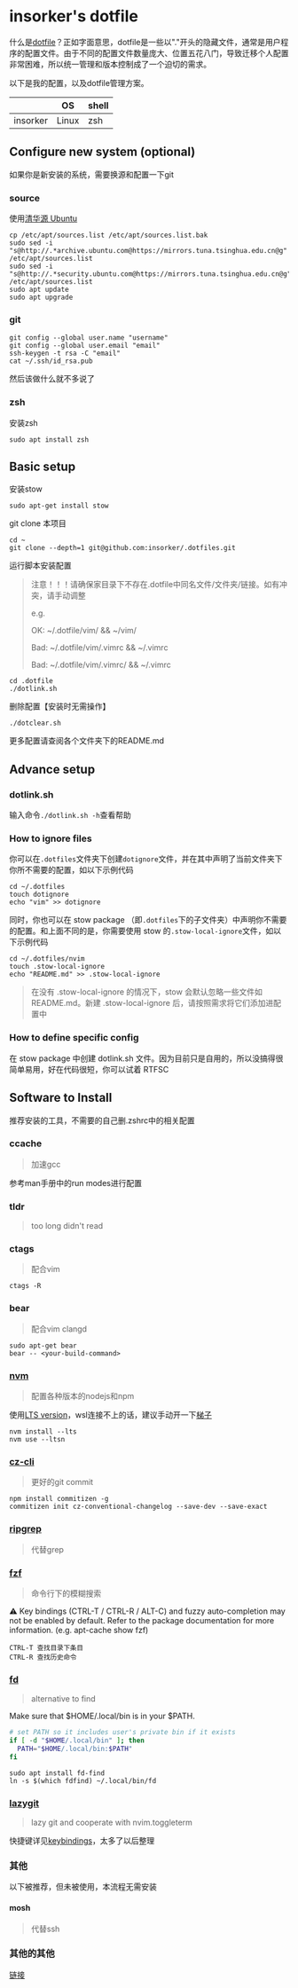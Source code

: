 # insorker's dotfile

什么是[dotfile](https://wiki.archlinux.org/title/Dotfiles)？正如字面意思，dotfile是一些以"."开头的隐藏文件，通常是用户程序的配置文件。由于不同的配置文件数量庞大、位置五花八门，导致迁移个人配置非常困难，所以统一管理和版本控制成了一个迫切的需求。

以下是我的配置，以及dotfile管理方案。

|          |   OS  | shell |
| -------- | ----- | ----- |
| insorker | Linux |  zsh  |

## Configure new system (optional)

如果你是新安装的系统，需要换源和配置一下git

### source

使用[清华源 Ubuntu](https://mirror.tuna.tsinghua.edu.cn/help/ubuntu/)

```shell
cp /etc/apt/sources.list /etc/apt/sources.list.bak
sudo sed -i "s@http://.*archive.ubuntu.com@https://mirrors.tuna.tsinghua.edu.cn@g" /etc/apt/sources.list
sudo sed -i "s@http://.*security.ubuntu.com@https://mirrors.tuna.tsinghua.edu.cn@g" /etc/apt/sources.list
sudo apt update
sudo apt upgrade
```

### git

```shell
git config --global user.name "username"
git config --global user.email "email"
ssh-keygen -t rsa -C "email"
cat ~/.ssh/id_rsa.pub
```

然后该做什么就不多说了

### zsh

安装zsh

```shell
sudo apt install zsh
```

## Basic setup

安装stow

```shell
sudo apt-get install stow
```

git clone 本项目

```shell
cd ~
git clone --depth=1 git@github.com:insorker/.dotfiles.git
```

运行脚本安装配置

> 注意！！！请确保家目录下不存在.dotfile中同名文件/文件夹/链接。如有冲突，请手动调整
>
> e.g.
> 
> OK: ~/.dotfile/vim/ && ~/vim/
> 
> Bad: ~/.dotfile/vim/.vimrc && ~/.vimrc
> 
> Bad: ~/.dotfile/vim/.vimrc/ && ~/.vimrc

```shell
cd .dotfile
./dotlink.sh
```

删除配置【安装时无需操作】

```shell
./dotclear.sh
```

更多配置请查阅各个文件夹下的README.md

## Advance setup

### dotlink.sh

输入命令`./dotlink.sh -h`查看帮助

### How to ignore files

你可以在`.dotfiles`文件夹下创建`dotignore`文件，并在其中声明了当前文件夹下你所不需要的配置，如以下示例代码

```
cd ~/.dotfiles
touch dotignore
echo "vim" >> dotignore
```

同时，你也可以在 stow package （即`.dotfiles`下的子文件夹）中声明你不需要的配置。和上面不同的是，你需要使用 stow 的`.stow-local-ignore`文件，如以下示例代码

```
cd ~/.dotfiles/nvim
touch .stow-local-ignore
echo "README.md" >> .stow-local-ignore
```

> 在没有 .stow-local-ignore 的情况下，stow 会默认忽略一些文件如 README.md。新建 .stow-local-ignore 后，请按照需求将它们添加进配置中

### How to define specific config

在 stow package 中创建 dotlink.sh 文件。因为目前只是自用的，所以没搞得很简单易用，好在代码很短，你可以试着 RTFSC

## Software to Install

推荐安装的工具，不需要的自己删.zshrc中的相关配置

### ccache

> 加速gcc

参考man手册中的run modes进行配置

### tldr

> too long didn't read

### ctags

> 配合vim

```shell
ctags -R
```

### bear

> 配合vim clangd

```shell
sudo apt-get bear
bear -- <your-build-command>
```

### [nvm](https://github.com/nvm-sh/nvm)

> 配置各种版本的nodejs和npm

使用[LTS version](https://github.com/nvm-sh/nvm#long-term-support)，wsl连接不上的话，建议手动开一下[梯子](https://zhuanlan.zhihu.com/p/451198301)

```shell
nvm install --lts
nvm use --ltsn
```

### [cz-cli](https://github.com/commitizen/cz-cli)

> 更好的git commit

```shell
npm install commitizen -g
commitizen init cz-conventional-changelog --save-dev --save-exact
```

### [ripgrep](https://github.com/BurntSushi/ripgrep)

> 代替grep

### [fzf](https://github.com/junegunn/fzf)

> 命令行下的模糊搜索

⚠️ Key bindings (CTRL-T / CTRL-R / ALT-C) and fuzzy auto-completion may not be enabled by default. Refer to the package documentation for more information. (e.g. apt-cache show fzf)

```
CTRL-T 查找目录下条目
CTRL-R 查找历史命令
```

### [fd](https://github.com/sharkdp/fd#installation)

> alternative to find

Make sure that $HOME/.local/bin is in your $PATH.

```zsh
# set PATH so it includes user's private bin if it exists
if [ -d "$HOME/.local/bin" ]; then
  PATH="$HOME/.local/bin:$PATH"
fi
```

```shell
sudo apt install fd-find
ln -s $(which fdfind) ~/.local/bin/fd
```

### [lazygit](https://github.com/jesseduffield/lazygit)

> lazy git and cooperate with nvim.toggleterm

快捷键详见[keybindings](https://github.com/jesseduffield/lazygit/blob/master/docs/keybindings/Keybindings_zh.md)，太多了以后整理

### 其他

以下被推荐，但未被使用，本流程无需安装

#### mosh

> 代替ssh

### 其他的其他

[链接](https://www.zhihu.com/question/59227720/answer/163594782?utm_source=qq&utm_medium=social&utm_oi=691733779890319360)
